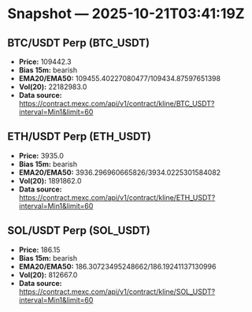# Snapshot — 2025-10-21T03:41:19Z

## BTC/USDT Perp (BTC_USDT)
- **Price:** 109442.3
- **Bias 15m:** bearish
- **EMA20/EMA50:** 109455.40227080477/109434.87597651398
- **Vol(20):** 22182983.0
- **Data source:** https://contract.mexc.com/api/v1/contract/kline/BTC_USDT?interval=Min1&limit=60

## ETH/USDT Perp (ETH_USDT)
- **Price:** 3935.0
- **Bias 15m:** bearish
- **EMA20/EMA50:** 3936.296960665826/3934.0225301584082
- **Vol(20):** 1891862.0
- **Data source:** https://contract.mexc.com/api/v1/contract/kline/ETH_USDT?interval=Min1&limit=60

## SOL/USDT Perp (SOL_USDT)
- **Price:** 186.15
- **Bias 15m:** bearish
- **EMA20/EMA50:** 186.30723495248662/186.19241137130996
- **Vol(20):** 812667.0
- **Data source:** https://contract.mexc.com/api/v1/contract/kline/SOL_USDT?interval=Min1&limit=60
